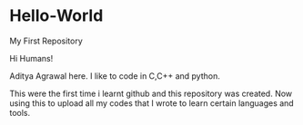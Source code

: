 # Hello-World
My First Repository

Hi Humans!

Aditya Agrawal here. I like to code in C,C++ and python.




This were the first time i learnt github and this repository was created. Now using this to upload all my codes that I wrote to learn certain languages and tools. 
